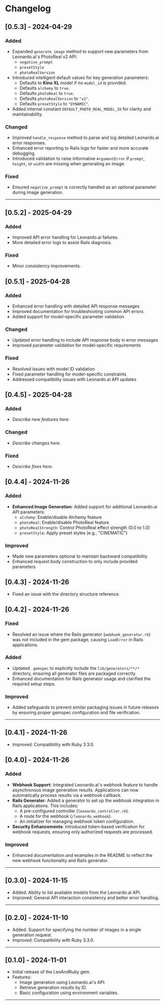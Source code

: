 # Changelog

## [0.5.3] - 2024-04-29

### Added
- Expanded `generate_image` method to support new parameters from Leonardo.ai's PhotoReal v2 API:
  - `negative_prompt`
  - `presetStyle`
  - `photoRealVersion`
- Introduced intelligent default values for key generation parameters:
  - Defaults to **Kino XL** model if no `model_id` is provided.
  - Defaults `alchemy` to `true`.
  - Defaults `photoReal` to `true`.
  - Defaults `photoRealVersion` to `"v2"`.
  - Defaults `presetStyle` to `"DYNAMIC"`.
- Added internal constant `DEFAULT_PHOTO_REAL_MODEL_ID` for clarity and maintainability.

### Changed
- Improved `handle_response` method to parse and log detailed Leonardo.ai error responses.
- Enhanced error reporting to Rails logs for faster and more accurate debugging.
- Introduced validation to raise informative `ArgumentError` if `prompt`, `height`, or `width` are missing when generating an image.

### Fixed
- Ensured `negative_prompt` is correctly handled as an optional parameter during image generation.

---



## [0.5.2] - 2025-04-29

### Added
- Improved API error handling for Leonardo.ai failures.
- More detailed error logs to assist Rails diagnosis.

### Fixed
- Minor consistency improvements.

## [0.5.1] - 2025-04-28

### Added
- Enhanced error handling with detailed API response messages
- Improved documentation for troubleshooting common API errors
- Added support for model-specific parameter validation

### Changed
- Updated error handling to include API response body in error messages
- Improved parameter validation for model-specific requirements

### Fixed
- Resolved issues with model ID validation
- Fixed parameter handling for model-specific constraints
- Addressed compatibility issues with Leonardo.ai API updates

## [0.4.5] - 2025-04-28
### Added
- _Describe new features here._

### Changed
- _Describe changes here._

### Fixed
- _Describe fixes here._


## [0.4.4] - 2024-11-26

### Added
- **Enhanced Image Generation**: Added support for additional Leonardo.ai API parameters:
  - `alchemy`: Enable/disable Alchemy feature
  - `photoReal`: Enable/disable PhotoReal feature
  - `photoRealStrength`: Control PhotoReal effect strength (0.0 to 1.0)
  - `presetStyle`: Apply preset styles (e.g., "CINEMATIC")

### Improved
- Made new parameters optional to maintain backward compatibility
- Enhanced request body construction to only include provided parameters

## [0.4.3] - 2024-11-26

- Fixed an issue with the directory structure reference.

## [0.4.2] - 2024-11-26

### Fixed
- Resolved an issue where the Rails generator (`webhook_generator.rb`) was not included in the gem package, causing `LoadError` in Rails applications.

### Added
- Updated `.gemspec` to explicitly include the `lib/generators/**/*` directory, ensuring all generator files are packaged correctly.
- Enhanced documentation for Rails generator usage and clarified the required setup steps.

### Improved
- Added safeguards to prevent similar packaging issues in future releases by ensuring proper gemspec configuration and file verification.

---

## [0.4.1] - 2024-11-26

- Improved: Compatibility with Ruby 3.3.0.


## [0.4.0] - 2024-11-26
### Added
- **Webhook Support**: Integrated Leonardo.ai's webhook feature to handle asynchronous image generation results. Applications can now automatically process results via a webhook callback.
- **Rails Generator**: Added a generator to set up the webhook integration in Rails applications. This includes:
  - A pre-configured controller (`leonardo_controller.rb`).
  - A route for the webhook (`/leonardo_webhook`).
  - An initializer for managing webhook token configuration.
- **Security Enhancements**: Introduced token-based verification for webhook requests, ensuring only authorized requests are processed.

### Improved
- Enhanced documentation and examples in the README to reflect the new webhook functionality and Rails generator.

---

## [0.3.0] - 2024-11-15
- Added: Ability to list available models from the Leonardo.ai API.
- Improved: General API interaction consistency and better error handling.

---

## [0.2.0] - 2024-11-10
- Added: Support for specifying the number of images in a single generation request.
- Improved: Compatibility with Ruby 3.3.0.

---

## [0.1.0] - 2024-11-01
- Initial release of the LeoAndRuby gem.
- Features:
  - Image generation using Leonardo.ai's API.
  - Retrieve generation results by ID.
  - Basic configuration using environment variables.

---